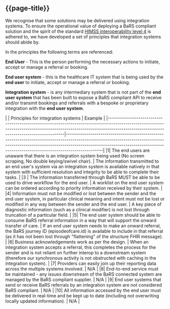 ## {{page-title}}

We recognise that some solutions may be delivered using integration systems. To ensure the operational value of deploying a BaRS compliant solution and the spirit of the standard [HIMSS interoperability level 4](https://www.himss.org/resources/interoperability-healthcare "HIMSS interoperability level 4") is adhered to, we have developed a set of principles that integration systems should abide by.

In the principles the following terms are referenced:

<b>End User</b> - This is the person performing the necessary actions to initiate, accept or manage a referral or booking.

<b>End user system</b> - this is the healthcare IT system that is being used by the <b>end user</b> to initiate, accept or manage a referral or booking.

<b>Integration system</b> - is any intermediary system that is not part of the <b>end user system</b> that has been built to expose a BaRS compliant API to receive and/or transmit bookings and referrals with a bespoke or proprietary integration with the <b>end user system</b>.

|                                                                                                                                                                                                        | Principles for integration systems                                                                                                                                                                                                                        | Example                              |
|--------------------------------------------------------------------------------------------------------------------------------------------------------------------------------------------------------------------|------------------------------------------------------------------------------------------------------------------------------------------------------------------------------------------------------------------------------------------------------------|
|1| The   end users are unaware that there is an integration system being used (No   screen scraping, No double keying/swivel chair).                                                                                  | The information transmitted to an   end user's system via an integration system is available natively in that   system with sufficient resolution and integrity to be able to complete their   tasks.                                                      |
|3 | The   information transferred through BaRS MUST be able to be used to drive   workflow for the end user.                                                                                                           | A worklist on the end user system   can be ordered according to priority information received by their system.                                                                                                                                             |
|4| Information   must not be modified or lost between the sender and the end user system, in   particular clinical meaning and intent must not be lost or modified in any   way between the sender and the end user.  | A key piece of diagnostic   information (such as a clinical modifier) is not lost through truncation of a   particular field.                                                                                                                              |
|5| The   end user system should be able to consume BaRS referral information in a way   that will support the onward transfer of care.                                                                                | If an end user system needs to   make an onward referral, the BaRS journey ID (episodeofcare.id) is available   to include in that referral (as it has not been lost through   "flattening" of the structure FHIR message).                                |
|6| Business   acknowledgements work as per the design.                                                                                                                                                                | When an integration system   accepts a referral, this completes the process for the sender and is not   reliant on further interop to a downstream system (therefore our synchronous   activity is not obstructed with caching in the integration system). |
|7| Providers   can easily join up their reporting data across the multiple systems involved.                                                                                                                          | N/A                                                                                                                                                                                                                                                        |
|8| End-to-end   service must be maintained - any issues downstream   of the BaRS connected system are managed by   the BaRS compliant supplier.                                                                       | N/A                                                                                                                                                                                                                                                        |
|9| End   user systems that send or receive BaRS referrals by an integration system are   not considered BaRS compliant.                                                                                               | N/A                                                                                                                                                                                                                                                        |
|10| All   information accessed by the end user must be delivered in real-time and be   kept up to date (including not overwriting locally updated information).                                                        | N/A                                                                                                                                                                                                                                                        |